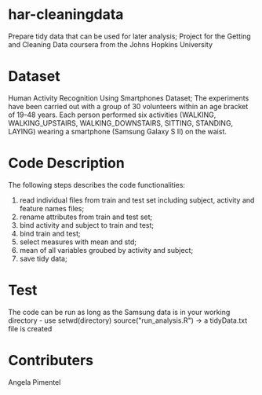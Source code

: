 # har-cleaningdata
Prepare tidy data that can be used for later analysis;
Project for the Getting and Cleaning Data coursera from the Johns Hopkins University

# Dataset
Human Activity Recognition Using Smartphones Dataset;
The experiments have been carried out with a group of 30 volunteers within an age bracket of 19-48 years. Each person performed six activities (WALKING, WALKING_UPSTAIRS, WALKING_DOWNSTAIRS, SITTING, STANDING, LAYING) wearing a smartphone (Samsung Galaxy S II) on the waist.

# Code Description
The following steps describes the code functionalities:
  1) read individual files from train and test set including subject, activity and feature names files;
  2) rename attributes from train and test set;
  3) bind activity and subject to train and test;
  4) bind train and test;
  5) select measures with mean and std;
  6) mean of all variables groubed by activity and subject;
  7) save tidy data;
  
# Test
The code can be run as long as the Samsung data is in your working directory - use setwd(directory)
source("run_analysis.R") -> a tidyData.txt file is created

# Contributers
Angela Pimentel






